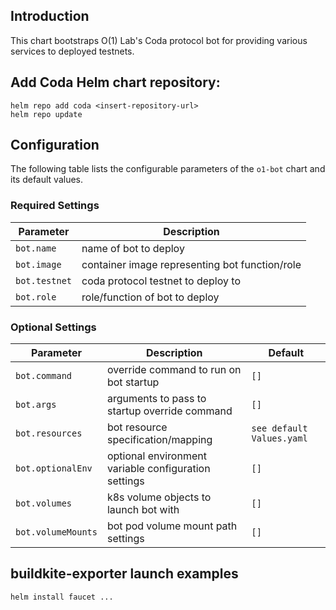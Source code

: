 ## Introduction

This chart bootstraps O(1) Lab's Coda protocol bot for providing various services to deployed testnets.

## Add Coda Helm chart repository:

 ```console
 helm repo add coda <insert-repository-url>
 helm repo update
 ```

## Configuration

The following table lists the configurable parameters of the `o1-bot` chart and its default values.

### Required Settings

Parameter | Description
--- | ---
`bot.name` | name of bot to deploy
`bot.image` | container image representing bot function/role
`bot.testnet` | coda protocol testnet to deploy to
`bot.role` | role/function of bot to deploy

### Optional Settings

Parameter | Description | Default
--- | --- | ---
`bot.command` | override command to run on bot startup | `[]`
`bot.args` | arguments to pass to startup override command | `[]`
`bot.resources` | bot resource specification/mapping | `see default Values.yaml`
`bot.optionalEnv` | optional environment variable configuration settings | `[]`
`bot.volumes` | k8s volume objects to launch bot with | `[]`
`bot.volumeMounts` | bot pod volume mount path settings | `[]`

## buildkite-exporter launch examples

```console
helm install faucet ...
```
